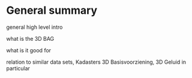 # General summary

general high level intro

what is the 3D BAG

what is it good for

relation to similar data sets, Kadasters 3D Basisvoorziening, 3D Geluid in particular
